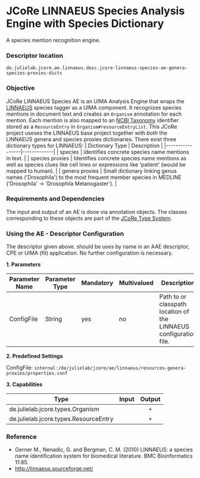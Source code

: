 # JCoRe LINNAEUS Species Analysis Engine with Species Dictionary
A species mention recognition engine.

### Descriptor location

`de.julielab.jcore.ae.linnaeus.desc.jcore-linnaeus-species-ae-genera-species-proxies-dicts`

### Objective
JCoRe LINNAEUS Species AE is an UIMA Analysis Engine that wraps the [LINNAEUS](http://linnaeus.sourceforge.net/) species tagger as a UIMA component. It recognizes species mentions in document text and creates an `Organism` annotation for each mention. Each mention is also mapped to an [NCBI Taxonomy](https://www.ncbi.nlm.nih.gov/taxonomy) identifier stored as a `ResourceEntry` in `Organism#resourceEntryList`.
This JCoRe project useses the LINNAEUS base project together with *both* the LINNAEUS genera and species proxies dictionaries. There exist three dictionary types for LINNAEUS:
| Dictionary Type | Description |
|-----------------|-------------|
| species         | Identifies concrete species name mentions in text.  |
| species proxies | Identifies concrete species name mentions as well as species clues like cell lines or expressions like 'patient' (would be mapped to human).  |
| genera proxies  | Small dictionary linking genus names ('Drosophila') to the most frequent member species in MEDLINE ('Drosophila' -> 'Drosophila Melanogaster').   |

### Requirements and Dependencies
The input and output of an AE is done via annotation objects. The classes corresponding to these objects are part of the [JCoRe Type System](https://github.com/JULIELab/jcore-base/tree/master/jcore-types).


### Using the AE - Descriptor Configuration
The descriptor given above. should be uses by name in an AAE descriptor, CPE or UIMA (fit) application. No further configuration is necessary.


**1. Parameters**

| Parameter Name | Parameter Type | Mandatory | Multivalued | Description |
|----------------|----------------|-----------|-------------|-------------|
| ConfigFile | String | yes | no | Path to or classpath location of the LINNAEUS configuration file. |

**2. Predefined Settings**

ConfigFile: `internal:/de/julielab/jcore/ae/linnaeus/resources-genera-proxies/properties.conf`


**3. Capabilities**

| Type | Input | Output |
|------|:-----:|:------:|
| de.julielab.jcore.types.Organism |  | `+` |
| de.julielab.jcore.types.ResourceEntry |  | `+` |


### Reference
* Gerner M., Nenadic, G. and Bergman, C. M. (2010) LINNAEUS: a species name identification system for biomedical literature. BMC Bioinformatics 11:85. 
* http://linnaeus.sourceforge.net/